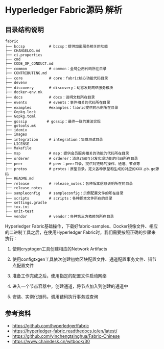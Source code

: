 # Hyperledger Fabric源码 解析

## 目录结构说明
```
fabric
├── bccsp           # bccsp：提供加密服务相关的功能
├── CHANGELOG.md 
├── ci.properties
├── cmd
├── CODE_OF_CONDUCT.md
├── common          # common：全局公用代码所在目录
├── CONTRIBUTING.md
├── core            # core：fabric核心功能代码目录
├── devenv
├── discovery       # discovery：动态发现网络服务模块
├── docker-env.mk
├── docs            # docs：说明文档所在目录
├── events          # events：事件相关的代码所在目录
├── examples        #examples：fabric提供的示例所在目录
├── Gopkg.lock
├── Gopkg.toml
├── gossip         # gossip：最终一致的算法实现
├── gotools.mk
├── idemix
├── images
├── integration     # integration：集成测试目录
├── LICENSE
├── Makefile
├── msp             # msp：提供会员服务相关的功能的代码所在目录
├── orderer         # orderer：消息订阅与分发实现功能的代码所在目录
├── peer            # peer：peer目录，提供对链码的操作、通道、节点等
├── protos          # protos：原型目录，定义各种原型和生成的对应的XXX.pb.go源码
├── README.md
├── release         # release_notes：各种版本信息说明所在的目录
├── release_notes
├── sampleconfig    # sampleconfig：示例配置文件的所在目录
├── scripts         # scripts：各种脚本文件所在的目录
├── settings.gradle
├── tox.ini
├── unit-test
└── vendor          # vendor：各种第三方依赖包所在目录
```

Hyperledger Fabric基础操作，下载好fabric-samples、Docker镜像文件、相应的二进制工具之后，在使用Hyperledger Fabric时，我们需要按照正确的步骤来执行：

1. 使用cryptogen工具创建相应的Network Artifacts

2. 使用configtxgen工具依次创建初始区块配置文件、通道配置事务文件、锚节点配置文件

3. 准备工作完成之后，使用指定的配置文件启动网络

4. 进入一个节点容器中，创建通道，将节点加入到创建的通道中

5. 安装、实例化链码，调用链码执行事务或查询

## 参考资料
* https://github.com/hyperledger/fabric
* https://hyperledger-fabric.readthedocs.io/en/latest/
* https://github.com/yinchengtsinghua/Fabric-Chinese
* https://www.chaindesk.cn/witbook/30





